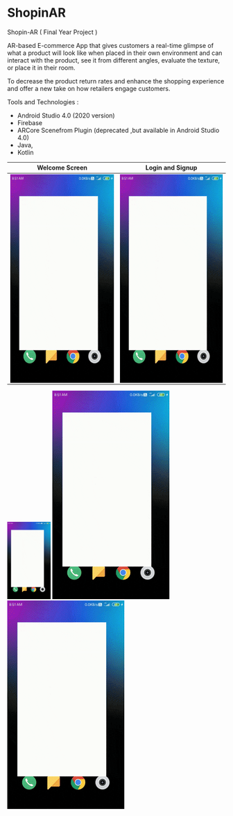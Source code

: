 # ShopinAR



Shopin-AR 
( Final Year Project )

AR-based E-commerce App that gives customers a real-time glimpse of what a product will look like when placed in their own environment and can interact with the product, see it from different angles, evaluate the texture, or place it in their room.

To decrease the product return rates and enhance the shopping experience and offer a new take on how retailers engage customers.

Tools and Technologies : 
* Android Studio 4.0 (2020 version)
* Firebase
* ARCore Scenefrom Plugin (deprecated ,but available in Android Studio 4.0)
* Java,
* Kotlin

|Welcome Screen| Login and Signup|
|--------------|-----------------|
|<img align="left" src="https://github.com/ch-dharma-rao/ShopinAR/blob/main/shopinar-demo-1.gif" width="270" height="480" />|<img align="left" src="shopinar-demo-1.gif" width="270" height="480" />|

<p float="left">
  <img src="/shopinar-demo-1.gif" width="100" />
  <img src="/shopinar-demo-1.gif" width="270" /> 
  <img src="/shopinar-demo-1.gif" width="270" />
</p>
